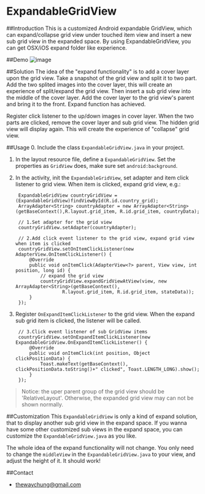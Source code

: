 # ExpandableGridView

##Introduction
This is a customized Android expandable GridView, which can expand/collapse grid view under touched item view and insert a new sub grid view in the expanded space. By using ExpandableGridView, you can get OSX/iOS expand folder like experience.

##Demo
![image](demo/image/expandablegridview-demo.gif)

##Solution
The idea of the "expand functionality" is to add a cover layer upon the grid view. Take a snapshot of the grid view and split it to two part. Add the two splited images into the cover layer, this will create an experience of split/expand the grid view. Then insert a sub grid view into the middle of the cover layer. Add the cover layer to the grid view's parent and bring it to the front. Expand function has achieved.

Register click listener to the up/down images in cover layer. When the two parts are clicked, remove the cover layer and sub grid view. The hidden grid view will display again. This will create the experience of "collapse" grid view.

##Usage
0. Include the class `ExpandableGridView.java` in your project.
1. In the layout resource file, define a `ExpandableGridView`. Set the properties as `GridView` does, make sure set `android:background`.
2. In the activity, init the `ExpandableGridView`, set adapter and item click listener to grid view. When item is clicked, expand grid view, e.g.:

        ExpandableGridView countryGridView = (ExpandableGridView)findViewById(R.id.country_grid);
        ArrayAdapter<String> countryAdapter = new ArrayAdapter<String>(getBaseContext(),R.layout.grid_item, R.id.grid_item, countryData);
        
        // 1.Set adapter for the grid view
        countryGridView.setAdapter(countryAdapter);
        
        // 2.Add click event listener to the grid view, expand grid view when item is clicked
        countryGridView.setOnItemClickListener(new AdapterView.OnItemClickListener() {
            @Override
            public void onItemClick(AdapterView<?> parent, View view, int position, long id) {
                // expand the grid view
                countryGridView.expandGridViewAtView(view, new ArrayAdapter<String>(getBaseContext(),
                        R.layout.grid_item, R.id.grid_item, stateData));
            }
        });

3. Register `OnExpandItemClickListener` to the grid view. When the expand sub grid item is clicked, the listener will be called.

        // 3.Click event listener of sub GridView items
        countryGridView.setOnExpandItemClickListener(new ExpandableGridView.OnExpandItemClickListener() {
            @Override
            public void onItemClick(int position, Object clickPositionData) {
                Toast.makeText(getBaseContext(), clickPositionData.toString()+" clicked", Toast.LENGTH_LONG).show();
            }
        });
        
>Notice: the uper parent group of the grid view should be 'RelativeLayout'. Otherwise, the expanded grid view may can not be shown normally.

##Customization
This `ExpandableGridView` is only a kind of expand solution, that to display another sub grid view in the expand space. If you wanna have some other customized sub views in the expand space, you can customize the `ExpandableGridView.java` as you like.

The whole idea of the expand functionality will not change. You only need to change the `middleView` in the `ExpandableGridView.java` to your view, and adjust the height of it. It should work!

##Contact

- [thewaychung@gmail.com](mailto:thewaychung@gmail.com)
